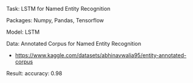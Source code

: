 Task: LSTM for Named Entity Recognition

Packages: Numpy, Pandas, Tensorflow

Model: LSTM

Data: Annotated Corpus for Named Entity Recognition 
- https://www.kaggle.com/datasets/abhinavwalia95/entity-annotated-corpus

Result: accuracy: 0.98
